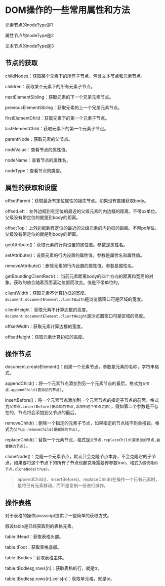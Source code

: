 
# DOM操作的一些常用属性和方法

元素节点的nodeType是1

属性节点的nodeType是2

文本节点的nodeType是3

## 节点的获取

childNodes：获取某个元素下的所有子节点，包含文本节点和元素节点。

children：获取某个元素下的所有元素子节点。

nextElementSibling：获取元素的下一个兄弟元素节点。

previousElementSibling：获取元素的上一个兄弟元素节点。

firstElementChild：获取元素下的第一个元素子节点。

lastElementChild：获取元素下的第一个元素子节点。

parentNode：获取元素的父节点。

nodeValue：查看节点的属性值。

nodeName：查看节点的属性名。

nodeType：查看节点的类型。

## 属性的获取和设置

offsetParent：获取最近有定位属性的祖先节点。如果没有直接获取body。

offsetLeft：左外边框到有定位的最近的父级元素的内边框的距离。不带px单位。父级没有带定位的就是到body的距离。

offsetTop：上外边框到有定位的最近的父级元素的内边框的距离。不带px单位。父级没有带定位的就是到body的距离。

getAttribute()：获取元素的行内设置的属性值。参数是属性名。

setAttribute()：设置元素的行内设置的属性值。参数是属性名和属性值。

removeAttribute()：删除元素的行内设置的属性值。参数是属性名。

getBoundingClientRect()：  当前元素距离body的四个方向的距离和宽高的对象。获取的值会随着页面滚动位置而改变。值是不带单位的。

clientWidth：获取元素不计算边框的宽度。`document.documentElement.clientWidth`是浏览器窗口可是区域的宽度。

clientHeight：获取元素不计算边框的高度。`document.documentElement.clientHeight`是浏览器窗口可是区域的高度。

offsetWidth：获取元素计算边框的宽度。

offsetHeight：获取元素计算边框的高度。

## 操作节点

document.createElement()：创建一个元素节点，参数是元素的名称，字符串格式。

appendChild()：将一个元素节点添加到另一个元素节点的最后，格式为`父节点.appendChild(要添加的节点)`。

insertBefore()：将一个元素节点添加到一个元素节点的指定子节点的前面。格式为`父节点.insertBefore(要添加的节点,添加到这个节点之前)`，假如第二个参数是不存在的，节点将会添加到父节点的最后。

removeChild()：删除一个指定的元素子节点，如果指定的节点找不到会报错。格式为`父节点.removeChild(要删除的节点)`。

replaceChild()：替换一个元素节点，格式是`父节点.replaceChild(要添加的节点,被替换的节点)`。

cloneNode()：克隆一个元素节点，默认只会克隆节点本身，不会克隆它的子节点，如果要将这个节点下的所有子节点也都克隆需要传参数true，格式为`要克隆的节点.cloneNode(true)`。

> appendChild()、insertBefore()、replaceChild()在操作一个已有元素时，是将已有元素移动，而不是复制一份进行操作。

## 操作表格

对于表格的操作javascript提供了一些简单的获取方式。

假设table是已经获取到的表格元素。

table.tHead：获取表格头部。

table.tFoot：获取表格底部。

table.tBodies：获取表格主体。

table.tBodies[n](tHead、tFoot).rows[n]：获取表格的行，就是tr。

table.tBodies[n](tHead、tFoot).rows[n].cells[n]：获取单元格，就是td。